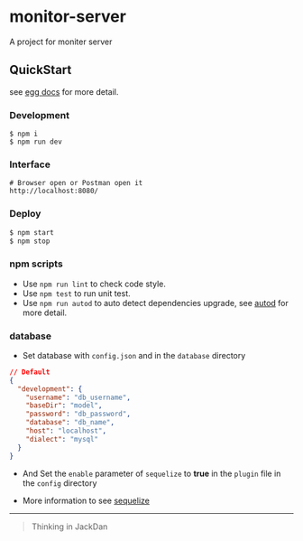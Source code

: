 # monitor-server

A project for moniter server

## QuickStart

<!-- add docs here for user -->

see [egg docs][egg] for more detail.

### Development

```shell
$ npm i
$ npm run dev
```

### Interface

```shell
# Browser open or Postman open it
http://localhost:8080/
```

### Deploy

```bash
$ npm start
$ npm stop
```

### npm scripts

- Use `npm run lint` to check code style.
- Use `npm test` to run unit test.
- Use `npm run autod` to auto detect dependencies upgrade, see [autod](https://www.npmjs.com/package/autod) for more detail.

### database

- Set database with `config.json` and in the `database` directory
```json
// Default
{
  "development": {
    "username": "db_username",
    "baseDir": "model", 
    "password": "db_password",
    "database": "db_name",
    "host": "localhost",
    "dialect": "mysql"
  }
}
```

- And Set the `enable` parameter of `sequelize` to **true** in the `plugin` file in the `config` directory

- More information to see [sequelize][egg-sequelize]


[egg]: https://eggjs.org
[egg-sequelize]: https://eggjs.org/zh-cn/tutorials/sequelize.html

------

> Thinking in JackDan
